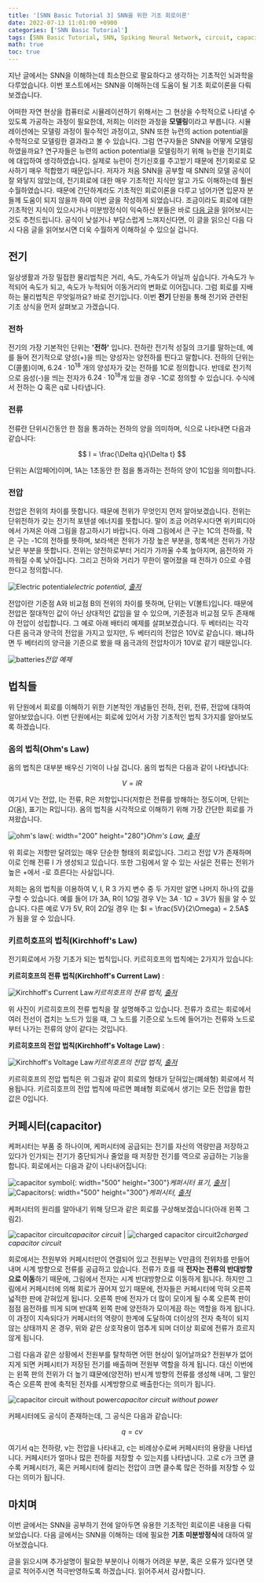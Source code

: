 ```yaml
---
title: '[SNN Basic Tutorial 3] SNN을 위한 기초 회로이론'
date: 2022-07-13 11:01:00 +0900
categories: ['SNN Basic Tutorial']
tags: [SNN Basic Tutorial, SNN, Spiking Neural Network, circuit, capacitor] # TAG names should always be lowercase
math: true
toc: true
---
```


지난 글에서는 SNN을 이해하는데 최소한으로 팔요하다고 생각하는 기초적인 뇌과학을 다루었습니다. 이번 포스트에서는 SNN을 이해하는데 도움이 될 기초 회로이론을 다뤄보겠습니다.

어떠한 자연 현상을 컴퓨터로 시뮬레이션하기 위해서는 그 현상을 수학적으로 나타낼 수 있도록 가공하는 과정이 필요한데, 저희는 이러한 과정을 **모델링**이라고 부릅니다. 시뮬레이션에는 모델링 과정이 필수적인 과정이고, SNN 또한 뉴런의 action potential을 수학적으로 모델링한 결과라고 볼 수 있습니다. 그럼 연구자들은 SNN을 어떻게 모델링하였을까요? 연구자들은 뉴련의 action potential을 모델링하기 위해 뉴런을 전기회로에 대입하여 생각하였습니다. 실제로 뉴런이 전기신호를 주고받기 때문에 전기회로로 모사하기 매우 적합했기 때문입니다. 저자가 처음 SNN을 공부할 때 SNN의 모델 공식이 잘 와닿지 않았는데, 전기회로에 대한 매우 기초적인 지식만 알고 가도 이해하는데 훨씬 수월하였습니다. 때문에 간단하게라도 기초적인 회로이론을 다루고 넘어가면 입문자 분들께 도움이 되지 않을까 하여 이번 글을 작성하게 되었습니다. 조금이라도 회로에 대한 기초적인 지식이 있으시거나 미분방정식이 익숙하신 분들은 바로 [다음 글]()을 읽어보시는 것도 추천드립니다. 공식이 낮설거나 부담스럽게 느껴지신다면, 이 글을 읽으신 다음 다시 다음 글을 읽어보시면 더욱 수월하게 이해하실 수 있으실 겁니다.


## **전기**
일상생활과 가장 밀접한 물리법칙은 거리, 속도, 가속도가 아닐까 싶습니다. 가속도가 누적되어 속도가 되고, 속도가 누적되어 이동거리의 변화로 이어집니다. 그럼 회로를 지배하는 물리법칙은 무엇일까요? 바로 전기입니다. 이번 **전기** 단원을 통해 전기와 관련된 기초 상식을 먼저 살펴보고 가겠습니다.

### **전하**
전기의 가장 기본적인 단위는 **'전하'** 입니다. 전하란 전기적 성질의 크기를 말하는데, 예를 들어 전기적으로 양성(+)을 띄는 양성자는 양전하를 띈다고 말합니다. 전하의 단위는 C(콜룸)이며, $6.24 \cdot 10^{18}$ 개의 양성자가 갖는 전하를 1C로 정의합니다. 반데로 전기적으로 음성(-)을 띄는 전자가 $6.24 \cdot 10^{18}$개 있을 경우 -1C로 정의할 수 있습니다. 수식에서 전하는 Q 혹은 q로 나타냅니다.

### **전류**
 전류란 단위시간동안 한 점을 통과하는 전하의 양을 의미하며, 식으로 나타내면 다음과 같습니다:

$$ I = \frac{\Delta q}{\Delta t} $$

 단위는 A(암페어)이며, 1A는 1초동안 한 점을 통과하는 전하의 양이 1C임을 의미합니다.

### **전압**
전압은 전위의 차이를 뜻합니다. 때문에 전위가 무엇인지 먼저 알아보겠습니다. 전위는 단위전하가 갖는 전기적 포텐셜 에너지를 뜻합니다. 말이 조금 어려우시다면 위키피디아에서 가져온 아래 그림을 참고하시기 바랍니다. 아래 그림에서 큰 구는 1C의 전하를, 작은 구는 -1C의 전하를 뜻하며, 보라색은 전위가 가장 높은 부분을, 청록색은 전위가 가장 낮은 부분을 뜻합니다. 전위는 양전하로부터 거리가 가까울 수록 높아지며, 음전하와 가까워질 수록 낮아집니다. 그리고 전하와 거리가 무한이 멀어졌을 때 전하가 0으로 수렴한다고 정의합니다.

 ![Electric potential](/assets/img/post/2022-07-17/VFPt_metal_balls_largesmall_potential+contour.svg.png)_electric potential, [출저](https://en.wikipedia.org/wiki/Electric_potential)_

전압이란 기준점 A와 비교점 B의 전위의 차이를 뜻하며, 단위는 V(볼트)입니다. 때문에 전압은 절대적인 값이 아닌 상대적인 값임을 알 수 있으며, 기준점과 비교점 모두 존재해야 전압이 성립합니다. 그 예로 아래 배터리 예제를 살펴보겠습니다. 두 베터리는 각각 다른 음극과 양극의 전압을 가지고 있지만, 두 베터리의 전압은 10V로 같습니다. 왜냐하면 두 베터리의 양극을 기준으로 봤을 때 음극과의 전압차이가 10V로 같기 때문입니다.

![batteries](/assets/img/post/2022-07-17/batteries.PNG)_전압 예제_

## **법칙들**
위 단원에서 회로를 이해하기 위한 기본적인 개념들인 전하, 전위, 전류, 전압에 대하여 알아보았습니다. 이번 단원에서는 회로에 있어서 가장 기초적인 법칙 3가지를 알아보도록 하겠습니다.

### **옴의 법칙(Ohm's Law)**
옴의 법칙은 대부분 배우신 기억이 나실 겁니다. 옴의 법칙은 다음과 같이 나타냅니다:

$$ V = IR $$


여기서 V는 전압, I는 전류, R은 저항입니다(저항은 전류를 방해하는 정도이며, 단위는 $\Omega$(옴), 표기는 R입니다). 옴의 법칙을 시각적으로 이해하기 위해 가장 간단한 회로를 가져왔습니다.

![ohm's law](/assets/img/post/2022-07-17/ohmslaw.jpg){: width="200" height="280"}_Ohm's Law, [출저](https://ko.wikipedia.org/wiki/%EC%98%B4%EC%9D%98_%EB%B2%95%EC%B9%99)_

위 회로는 저항만 달려있는 매우 단순한 형태의 회로입니다. 그리고 전압 V가 존재하며 이로 인해 전류 I 가 생성되고 있습니다. 또한 그림에서 알 수 있는 사실은 전류는 전위가 높은 +에서 -로 흐른다는 사실입니다. 

저희는 옴의 법칙을 이용하여 V, I, R 3 가지 변수 중 두 가지만 알면 나머지 하나의 값을 구할 수 있습니다. 예를 들어 I가 3A, R이 $1\Omega$일 경우 V는 $3A \cdot 1\Omega = 3V$가 됨을 알 수 있습니다. 다른 예로 V가 5V, R이 $2\Omega$일 경우 I는 $I = \frac{5V}{2\Omega} = 2.5A$ 가 됨을 알 수 있습니다.

### **키르히호프의 법칙(Kirchhoff's Law)**
전기회로에서 가장 기초가 되는 법칙입니다. 키르히호프의 법칙에는 2가지가 있습니다:

**키르히호프의 전류 법칙(Kirchhoff's Current Law)** :

![Kirchhoff's Current Law](/assets/img/post/2022-07-17/kirchhoff-s-law2.jpg)_키르히호프의 전류 법칙, [출저](https://www.careerstoday.in/physics/kirchhoff-s-law)_

위 사진이 키르히호프의 전류 법칙을 잘 설명해주고 있습니다. 전류가 흐르는 회로에서 여러 전선이 겹치는 노드가 있을 때, 그 노드를 기준으로 노드에 들어가는 전류와 노드로부터 나가는 전류의 양이 같다는 것입니다. 

**키르히호프의 전압 법칙(Kirchhoff's Voltage Law)** :

![Kirchhoff's Voltage Law](/assets/img/post/2022-07-17/kirchhoff-s-law3.jpg)_키르히호프의 전압 법칙, [출저](https://www.careerstoday.in/physics/kirchhoff-s-law)_

키르히호프의 전압 법칙은 위 그림과 같이 회로의 형태가 닫혀있는(폐쇄형) 회로에서 적용됩니다. 키르히호프의 전압 법칙에 따르면 폐쇄형 회로에서 생기는 모든 전압을 합한 값은 0입니다.


## **커페시터(capacitor)**
케퍼시터는 부품 중 하나이며, 케퍼시터에 공급되는 전기를 자신의 역량만큼 저장하고 있다가 인가되는 전기가 중단되거나 줄었을 때 저장한 전기를 역으로 공급하는 기능을 합니다. 회로에서는 다음과 같이 나타내어집니다:

![capacitor symbol](/assets/img/post/2022-07-17/R.jpg){: width="500" height="300"}_케퍼시터 표기, [출저](http://www.stitchingworlds.net/experimentation/measuring-textile-capacitors/)_ | ![Capacitors](/assets/img/post/2022-07-17/Capacitors.jpg){: width="500" height="300"}_케퍼시터, [출저](https://en.wikipedia.org/wiki/Capacitor)_

케퍼시터의 원리를 알아내기 위해 당므과 같은 회로를 구상해보겠습니다(아래 왼쪽 그림2). 

![capacitor circuit](/assets/img/post/2022-07-17/capacitor_circuit.PNG)_capacitor circuit_ | ![charged capacitor circuit2](/assets/img/post/2022-07-17/capacitor_circuit2.PNG)_charged capacitor circuit_

회로에서는 전원부와 커페시터만이 연결되어 있고 전원부는 V만큼의 전위차를 만들어내며 시계 방향으로 전류를 공급하고 있습니다. 전류가 흐를 때 **전자는 전류의 반대방향으로 이동**하기 때문에, 그림에서 전자는 시계 반대방향으로 이동하게 됩니다. 하지만 그림에서 커페시터에 의해 회로가 끊어져 있기 때문에, 전자들은 커페시터에 막혀 오른쪽 넓적한 판에 갇혀있게 됩니다. 오른쪽 판에 전자가 더 많이 모이게 될 수록 오른쪽 판이 점점 음전하를 띄게 되며 반대쪽 왼쪽 판에 양전하가 모이게끔 하는 역할을 하게 됩니다. 이 과정이 지속되다가 커페시터의 역량이 한계에 도달하여 더이상의 전자 축적이 되지 않는 상태까지 온 경우, 위와 같은 상호작용이 멈추게 되며 더이상 회로에 전류가 흐르지 않게 됩니다. 

그럼 다음과 같은 상황에서 전원부를 탈착하면 어떤 현상이 일어날까요? 전원부가 없어지게 되면 커페시터가 저장된 전기를 배출하며 전원부 역할을 하게 됩니다. 대신 이번에는 왼쪽 판의 전위가 더 높기 떄문에(양전하) 반시계 방향의 전류를 생성해 내며, 그 말인 즉슨 오른쪽 판에 축적된 전자를 시계방향으로 배출한다는 의미가 됩니다.

![capacitor circuit without power](/assets/img/post/2022-07-17/capacitor_circuit3.PNG)_capacitor circuit without power_

커페시터에도 공식이 존재하는데, 그 공식은 다음과 같습니다:

$$q = cv$$

여기서 q는 전하량, v는 전압을 나타내고, c는 비례상수로써 커페시터의 용량을 나타냅니다. 커페시터가 얼마나 많은 전하를 저장할 수 있는지를 나타냅니다. 고로 c가 크면 클수록 커페시터가, 혹은 커페시터에 컬리는 전압이 크면 클수록 많은 전하를 저장할 수 있다는 의미가 됩니다. 

## **마치며**
이번 글에서는 SNN을 공부하기 전에 알아두면 유용한 기초적인 회로이론 내용을 다뤄보았습니다. 다음 글에서는 SNN을 이해하는 데에 필요한 **기초 미분방정식**에 대하여 알아보겠습니다.

글을 읽으시며 추가설명이 필요한 부분이나 이해가 어려운 부분, 혹은 오류가 있다면 댓글로 적어주시면 적극반영하도록 하겠습니다. 읽어주셔서 감사합니다.